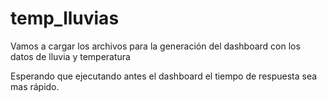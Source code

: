 # temp_lluvias
Vamos a cargar los archivos para la generación del dashboard con los datos de lluvia y temperatura

Esperando que ejecutando antes el dashboard el tiempo de respuesta sea mas rápido.
